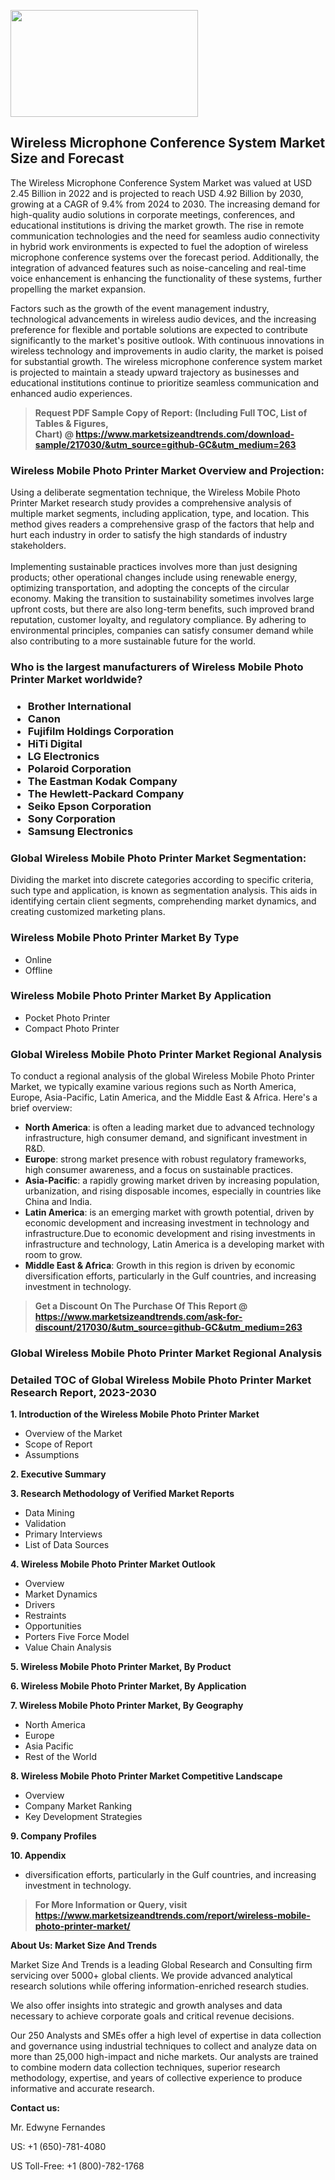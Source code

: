 <p><img class="alignnone size-medium wp-image-20088" src="https://ffe5etoiles.com/wp-content/uploads/2024/12/MST1-300x171.png" alt="" width="300" height="171" /></p><h2>Wireless Microphone Conference System Market Size and Forecast</h2><p>The Wireless Microphone Conference System Market was valued at USD 2.45 Billion in 2022 and is projected to reach USD 4.92 Billion by 2030, growing at a CAGR of 9.4% from 2024 to 2030. The increasing demand for high-quality audio solutions in corporate meetings, conferences, and educational institutions is driving the market growth. The rise in remote communication technologies and the need for seamless audio connectivity in hybrid work environments is expected to fuel the adoption of wireless microphone conference systems over the forecast period. Additionally, the integration of advanced features such as noise-canceling and real-time voice enhancement is enhancing the functionality of these systems, further propelling the market expansion.</p><p>Factors such as the growth of the event management industry, technological advancements in wireless audio devices, and the increasing preference for flexible and portable solutions are expected to contribute significantly to the market's positive outlook. With continuous innovations in wireless technology and improvements in audio clarity, the market is poised for substantial growth. The wireless microphone conference system market is projected to maintain a steady upward trajectory as businesses and educational institutions continue to prioritize seamless communication and enhanced audio experiences.</p></p><blockquote id="" class=""><strong>Request PDF Sample Copy of Report: (Including Full TOC, List of Tables &amp; Figures, Chart)&nbsp;@&nbsp;<strong><a href="https://www.marketsizeandtrends.com/download-sample/217030/&utm_source=github-GC&utm_medium=263" target="_blank">https://www.marketsizeandtrends.com/download-sample/217030/&utm_source=github-GC&utm_medium=263</a></strong></strong></blockquote><h3 id="" class="">Wireless Mobile Photo Printer Market&nbsp;Overview and Projection:</h3><p id="" class="">Using a deliberate segmentation technique, the Wireless Mobile Photo Printer Market research study provides a comprehensive analysis of multiple market segments, including application, type, and location. This method gives readers a comprehensive grasp of the factors that help and hurt each industry in order to satisfy the high standards of industry stakeholders. <br /> <br />Implementing sustainable practices involves more than just designing products; other operational changes include using renewable energy, optimizing transportation, and adopting the concepts of the circular economy. Making the transition to sustainability sometimes involves large upfront costs, but there are also long-term benefits, such improved brand reputation, customer loyalty, and regulatory compliance. By adhering to environmental principles, companies can satisfy consumer demand while also contributing to a more sustainable future for the world.</p><h3 id="" class="">Who is the largest manufacturers of&nbsp;Wireless Mobile Photo Printer Market worldwide?</h3><h3 class=""><p><ul><li>Brother International </li><li> Canon </li><li> Fujifilm Holdings Corporation </li><li> HiTi Digital </li><li> LG Electronics </li><li> Polaroid Corporation </li><li> The Eastman Kodak Company </li><li> The Hewlett-Packard Company </li><li> Seiko Epson Corporation </li><li> Sony Corporation </li><li> Samsung Electronics</li></ul></p></h3><h3 id="" class="">Global&nbsp;Wireless Mobile Photo Printer Market Segmentation:</h3><p id="" class="">Dividing the market into discrete categories according to specific criteria, such type and application, is known as segmentation analysis. This aids in identifying certain client segments, comprehending market dynamics, and creating customized marketing plans.</p><h3 id="" class="">Wireless Mobile Photo Printer Market&nbsp;By Type</h3><p><p><ul><li>Online</li><li> Offline</p></li></ul></p></p><h3 id="" class="">Wireless Mobile Photo Printer Market&nbsp;By Application</h3><p class=""><p><ul><li>Pocket Photo Printer</li><li> Compact Photo Printer</li></ul></p></p><h3 id="" class="">Global Wireless Mobile Photo Printer Market Regional Analysis</h3><p id="" class="">To conduct a regional analysis of the global Wireless Mobile Photo Printer Market, we typically examine various regions such as North America, Europe, Asia-Pacific, Latin America, and the Middle East &amp; Africa. Here's a brief overview:</p><ul><li><strong>North America</strong>: is often a leading market due to advanced technology infrastructure, high consumer demand, and significant investment in R&amp;D.</li><li><strong>Europe</strong>: strong market presence with robust regulatory frameworks, high consumer awareness, and a focus on sustainable practices.</li><li><strong>Asia-Pacific</strong>: a rapidly growing market driven by increasing population, urbanization, and rising disposable incomes, especially in countries like China and India.</li><li><strong>Latin America</strong>: is an emerging market with growth potential, driven by economic development and increasing investment in technology and infrastructure.Due to economic development and rising investments in infrastructure and technology, Latin America is a developing market with room to grow.</li><li><strong>Middle East &amp; Africa</strong>: Growth in this region is driven by economic diversification efforts, particularly in the Gulf countries, and increasing investment in technology.</li></ul><blockquote id="" class=""><strong>Get a Discount On The Purchase Of This Report @ <strong><a href="https://www.marketsizeandtrends.com/ask-for-discount/217030/&utm_source=github-GC&utm_medium=263" target="_blank">https://www.marketsizeandtrends.com/ask-for-discount/217030/&utm_source=github-GC&utm_medium=263</a></strong></strong></blockquote><h3 id="" class="">Global Wireless Mobile Photo Printer Market Regional Analysis</h3><h3 id="" class="">Detailed TOC of Global Wireless Mobile Photo Printer Market Research Report, 2023-2030</h3><p id="" class=""><strong>1. Introduction of the Wireless Mobile Photo Printer Market</strong></p><ul><li>Overview of the Market</li><li>Scope of Report</li><li>Assumptions</li></ul><p id="" class=""><strong>2. Executive Summary</strong></p><p id="" class=""><strong>3. Research Methodology of Verified Market Reports</strong></p><ul><li>Data Mining</li><li>Validation</li><li>Primary Interviews</li><li>List of Data Sources</li></ul><p id="" class=""><strong>4. Wireless Mobile Photo Printer Market Outlook</strong></p><ul><li>Overview</li><li>Market Dynamics</li><li>Drivers</li><li>Restraints</li><li>Opportunities</li><li>Porters Five Force Model</li><li>Value Chain Analysis</li></ul><p id="" class=""><strong>5. Wireless Mobile Photo Printer Market, By Product</strong></p><p id="" class=""><strong>6. Wireless Mobile Photo Printer Market, By Application</strong></p><p id="" class=""><strong>7. Wireless Mobile Photo Printer Market, By Geography</strong></p><ul><li>North America</li><li>Europe</li><li>Asia Pacific</li><li>Rest of the World</li></ul><p id="" class=""><strong>8. Wireless Mobile Photo Printer Market Competitive Landscape</strong></p><ul><li>Overview</li><li>Company Market Ranking</li><li>Key Development Strategies</li></ul><p id="" class=""><strong>9. Company Profiles</strong></p><p id="" class=""><strong>10. Appendix</strong></p><ul><li>diversification efforts, particularly in the Gulf countries, and increasing investment in technology.</li></ul><blockquote id="" class=""><strong>For More Information or Query, visit <strong><strong><a href="https://www.marketsizeandtrends.com/report/wireless-mobile-photo-printer-market/" target="_blank">https://www.marketsizeandtrends.com/report/wireless-mobile-photo-printer-market/</a></strong></strong></strong></blockquote><p id="" class=""><strong>About Us: Market Size And Trends</strong></p><p id="" class="">Market Size And Trends is a leading Global Research and Consulting firm servicing over 5000+ global clients. We provide advanced analytical research solutions while offering information-enriched research studies.</p><p id="" class="">We also offer insights into strategic and growth analyses and data necessary to achieve corporate goals and critical revenue decisions.</p><p id="" class="">Our 250 Analysts and SMEs offer a high level of expertise in data collection and governance using industrial techniques to collect and analyze data on more than 25,000 high-impact and niche markets. Our analysts are trained to combine modern data collection techniques, superior research methodology, expertise, and years of collective experience to produce informative and accurate research.</p><p id="" class=""><strong>Contact us:</strong></p><p id="" class="">Mr. Edwyne Fernandes</p><p id="" class="">US: +1 (650)-781-4080</p><p id="" class="">US Toll-Free: +1 (800)-782-1768</p>
